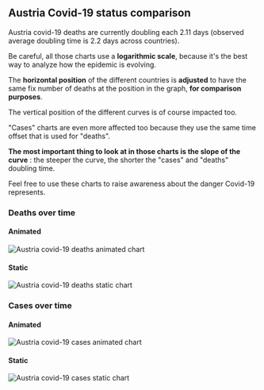 ## Austria Covid-19 status comparison 

Austria covid-19 deaths are currently doubling each 2.11 days (observed average doubling time is 2.2 days across countries).



Be careful, all those charts use a **logarithmic scale**, because it's the best way to analyze how the epidemic is evolving.
 
The **horizontal position** of the different countries is **adjusted** to have the same fix number of deaths at the position in the graph, **for comparison purposes**.

The vertical position of the different curves is of course impacted too.

"Cases" charts are even more affected too because they use the same time offset that is used for "deaths".

**The most important thing to look at in those charts is the slope of the curve** : the steeper the curve, the shorter the "cases" and "deaths" doubling time.

Feel free to use these charts to raise awareness about the danger Covid-19 represents. 


 
### Deaths over time
 
#### Animated
![Austria covid-19 deaths animated chart](https://raw.githubusercontent.com/madlag/coronavirus_study/master/notebooks/graphs/2020-03-28/countries/Austria/2020-03-28_Austria_deaths.gif "Austria covid-19 deaths animated chart")   
 
#### Static
![Austria covid-19 deaths static chart](https://raw.githubusercontent.com/madlag/coronavirus_study/master/notebooks/graphs/2020-03-28/countries/Austria/2020-03-28_Austria_deaths.png "Austria covid-19 deaths static chart")   

 
### Cases over time
 
#### Animated
![Austria covid-19 cases animated chart](https://raw.githubusercontent.com/madlag/coronavirus_study/master/notebooks/graphs/2020-03-28/countries/Austria/2020-03-28_Austria_cases.gif "Austria covid-19 cases animated chart")   
 
#### Static
![Austria covid-19 cases static chart](https://raw.githubusercontent.com/madlag/coronavirus_study/master/notebooks/graphs/2020-03-28/countries/Austria/2020-03-28_Austria_cases.png "Austria covid-19 cases static chart")   

